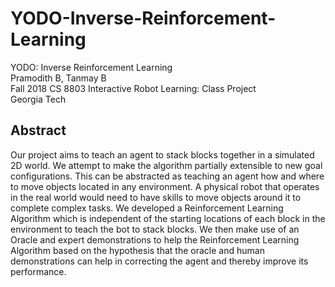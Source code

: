 # YODO-Inverse-Reinforcement-Learning
YODO: Inverse Reinforcement Learning  
Pramodith B, Tanmay B   
Fall 2018 CS 8803 Interactive Robot Learning: Class Project   
Georgia Tech   

## Abstract

Our project aims to teach an agent to stack blocks together in a simulated 2D world. We attempt to make the algorithm partially extensible to new goal configurations. This can be abstracted as teaching an agent how and where to move objects located in any environment. A physical robot that operates in the real world would need to have skills to move objects around it to complete complex tasks. We developed a Reinforcement Learning Algorithm which is independent of the starting locations of each block in the environment to teach the bot to stack blocks. We then make use of an Oracle and expert demonstrations to help the Reinforcement Learning Algorithm based on the hypothesis that the oracle and human demonstrations can help in correcting the agent and thereby improve its performance. 

